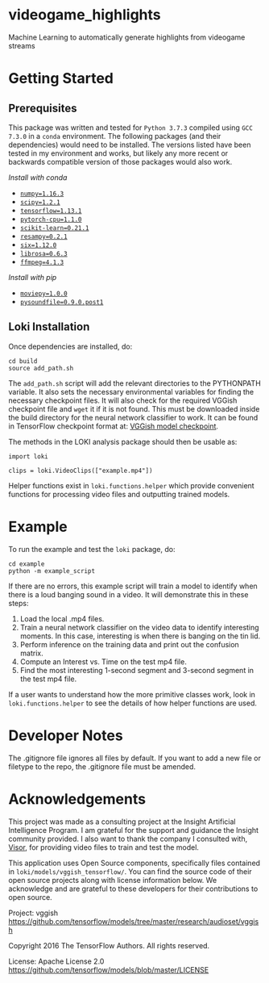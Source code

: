 # videogame_highlights
Machine Learning to automatically generate highlights from videogame streams

Getting Started
===============

Prerequisites
-------------
This package was written and tested for `Python 3.7.3` compiled using `GCC 7.3.0` in a `conda` environment.
The following packages (and their dependencies) would need to be installed.
The versions listed have been tested in my environment and works, but likely any more recent or backwards compatible version of those packages would also work.

*Install with conda*
- [`numpy=1.16.3`](http://www.numpy.org/)
- [`scipy=1.2.1`](http://www.scipy.org/)
- [`tensorflow=1.13.1`](http://www.tensorflow.org/)
- [`pytorch-cpu=1.1.0`](https://pytorch.org/)
- [`scikit-learn=0.21.1`](https://scikit-learn.org/)
- [`resampy=0.2.1`](http://resampy.readthedocs.io/en/latest/)
- [`six=1.12.0`](https://pythonhosted.org/six/)
- [`librosa=0.6.3`](https://librosa.github.io/librosa/)
- [`ffmpeg=4.1.3`](https://ffmpeg.org/)

*Install with pip*
- [`moviepy=1.0.0`](https://zulko.github.io/moviepy/)
- [`pysoundfile=0.9.0.post1`](https://pysoundfile.readthedocs.io/)


Loki Installation
-----------------

Once dependencies are installed, do:
```
cd build
source add_path.sh
```

The `add_path.sh` script will add the relevant directories to the PYTHONPATH variable.
It also sets the necessary environmental variables for finding the necessary checkpoint files.
It will also check for the required VGGish checkpoint file and `wget` it if it is not found.
This must be downloaded inside the build directory for the neural network classifier to work.
It can be found in TensorFlow checkpoint format at: [VGGish model checkpoint](https://storage.googleapis.com/audioset/vggish_model.ckpt).

The methods in the LOKI analysis package should then be usable as:

```
import loki

clips = loki.VideoClips(["example.mp4"])
```

Helper functions exist in `loki.functions.helper` which provide convenient functions for processing video files and outputting trained models.

Example
=======
To run the example and test the `loki` package, do:

```
cd example
python -m example_script
```
If there are no errors, this example script will train a model to identify when there is a loud banging sound in a video.
It will demonstrate this in these steps:
1. Load the local .mp4 files.
2. Train a neural network classifier on the video data to identify interesting moments. In this case, interesting is when there is banging on the tin lid.
3. Perform inference on the training data and print out the confusion matrix.
4. Compute an Interest vs. Time on the test mp4 file.
5. Find the most interesting 1-second segment and 3-second segment in the test mp4 file.

If a user wants to understand how the more primitive classes work, look in `loki.functions.helper` to see the details of how helper functions are used. 

Developer Notes
===============
The .gitignore file ignores all files by default. If you want to add a
new file or filetype to the repo, the .gitignore file must be amended.

Acknowledgements
================
This project was made as a consulting project at the Insight Artificial Intelligence Program.
I am grateful for the support and guidance the Insight community provided.
I also want to thank the company I consulted with, [Visor](https://visor.gg/), for providing video files to train and test the model.

This application uses Open Source components, specifically files contained in `loki/models/vggish_tensorflow/`. You can find the source code of their open source projects along with license information below. We acknowledge and are grateful to these developers for their contributions to open source.

Project: vggish https://github.com/tensorflow/models/tree/master/research/audioset/vggish

Copyright 2016 The TensorFlow Authors. All rights reserved.

License: Apache License 2.0 https://github.com/tensorflow/models/blob/master/LICENSE
